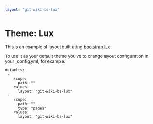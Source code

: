 ```yaml
---
layout: "git-wiki-bs-lux"
---
```


# Theme: Lux


This is an example of layout built using [bootstrap lux](https://bootswatch.com/lux/)


To use it as your default theme you've to change layout configuration in your _config.yml, for example:

```
defaults:
 -
    scope:
      path: ""
    values:
      layout: "git-wiki-bs-lux"
 -
    scope:
      path: ""
      type: "pages"
    values:
      layout: "git-wiki-bs-lux"
```

